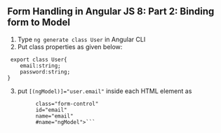## Form Handling in Angular JS 8: Part 2: Binding form to Model

1. Type ```ng generate class User``` in Angular CLI
2. Put class properties as given below:
```
 export class User{
    email:string;
    password:string;
} 
```

3. put ``` [(ngModel)]="user.email" ``` inside each HTML element as 
 ```<input type="text" [(ngModel)]="user.email" 
          class="form-control"
          id="email"
          name="email"
          #name="ngModel">```
